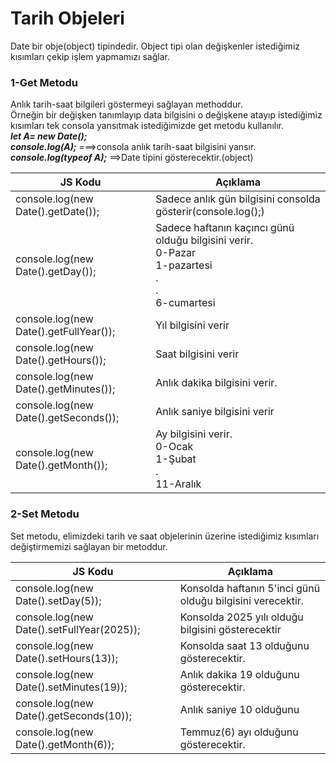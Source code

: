 <h1> Tarih Objeleri</h1>
Date bir obje(object) tipindedir. Object tipi olan değişkenler istediğimiz kısımları çekip işlem yapmamızı sağlar.
<h3>1-Get Metodu</h3>
Anlık tarih-saat bilgileri göstermeyi sağlayan methoddur.<br>
Örneğin bir değişken tanımlayıp data bilgisini o değişkene atayıp istediğimiz kısımları tek consola yansıtmak istediğimizde get metodu kullanılır.<br>
<b><i>let A= new Date();</i></b><br>
<b><i>console.log(A);</i></b>  ===>consola anlık tarih-saat bilgisini yansır.<br>
<b><i>console.log(typeof A);</i></b> ==>Date tipini gösterecektir.(object)<br>
<table>
<thead>
<tr>
<th> JS Kodu</th>
<th>Açıklama</th>
</tr>
</thead>
<tbody>
<tr>
<td>console.log(new Date().getDate());</td>
<td>Sadece anlık gün bilgisini consolda  gösterir(console.log();)</td>
</tr>
<tr>
<td>console.log(new Date().getDay()); </td>
<td>Sadece haftanın kaçıncı günü olduğu bilgisini verir.<br>0-Pazar<br>1-pazartesi<br>.<br>.<br>6-cumartesi </td>
</tr>
<tr>
<td>console.log(new Date().getFullYear()); </td>
<td>Yıl bilgisini verir</td>
</tr>
<tr>
<td>console.log(new Date().getHours()); </td>
<td>Saat bilgisini verir </td>
</tr>
<tr>
<td>console.log(new Date().getMinutes()); </td>
<td>Anlık dakika bilgisini verir. </td>
</tr>
<tr>
<td>console.log(new Date().getSeconds()); </td>
<td>Anlık saniye bilgisini verir </td>
</tr>
<tr>
<td>console.log(new Date().getMonth()); </td>
<td>Ay bilgisini verir.<br>0-Ocak<br>1-Şubat<br>.<br>11-Aralık </td>
</tr>
</tbody>
</table>
<h3>2-Set Metodu</h3>
Set metodu, elimizdeki tarih ve saat objelerinin üzerine istediğimiz kısımları değiştirmemizi sağlayan bir metoddur.<br>
<table>
<thead>
<tr>
<th> JS Kodu</th>
<th>Açıklama</th>
</tr>
</thead>
<tbody>
<td>console.log(new Date().setDay(5)); </td>
<td> Konsolda haftanın 5'inci günü olduğu bilgisini verecektir. </td>
</tr>
<tr>
<td>console.log(new Date().setFullYear(2025)); </td>
<td>Konsolda 2025 yılı olduğu bilgisini gösterecektir</td>
</tr>
<tr>
<td>console.log(new Date().setHours(13)); </td>
<td>Konsolda saat 13 olduğunu gösterecektir. </td>
</tr>
<tr>
<td>console.log(new Date().setMinutes(19)); </td>
<td>Anlık dakika 19 olduğunu gösterecektir. </td>
</tr>
<tr>
<td>console.log(new Date().getSeconds(10)); </td>
<td>Anlık saniye 10 olduğunu</td>
</tr>
<tr>
<td>console.log(new Date().getMonth(6)); </td>
<td>Temmuz(6) ayı olduğunu gösterecektir. </td>
</tr>
</tbody>
</table>
